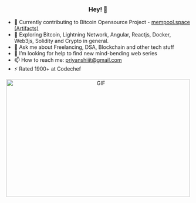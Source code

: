 <h3 align="center"> Hey! 👋</h3>

- 🔭 Currently contributing to Bitcoin Opensource Project - [mempool.space](https://github.com/mempool/mempool) [(Artifacts)](https://priyanshiiit.notion.site/Summer-of-Bitcoin-Artifacts-bf68da8990c74171a85aa2197690cd21)
- 🌱 Exploring Bitcoin, Lightning Network, Angular, Reactjs, Docker, Web3js, Solidity and Crypto in general.
- 💬 Ask me about Freelancing, DSA, Blockchain and other tech stuff
- 🤔 I’m looking for help to find new mind-bending web series
- 📫 How to reach me: priyanshiiit@gmail.com
- ⚡  Rated 1900+ at Codechef

<div align="center">
     
<!-- ![Priyansh's github stats](https://github-readme-stats.vercel.app/api?username=priyanshiiit&show_icons=true,theme=chartreuse-dark) -->
 <img align="center" alt="GIF" src="https://github.com/priyanshiiit/priyanshiiit/blob/main/code.gif?raw=true" width="500" height="320" />
</div>

<!-- <p align="center">
<img src="https://visitor-badge.laobi.icu/badge?page_id=priyanshiiit"/>       
</p> -->
     


